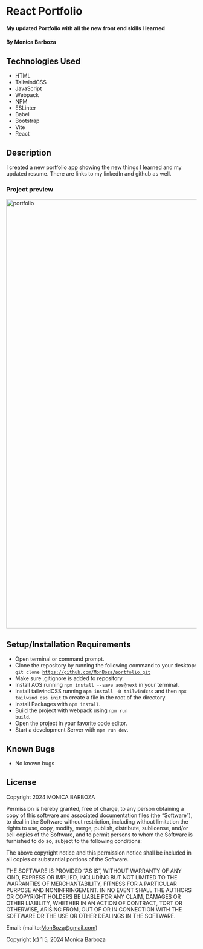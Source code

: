 # React Portfolio

#### My updated Portfolio with all the new front end skills I learned

#### By Monica Barboza

## Technologies Used

* HTML
* TailwindCSS
* JavaScript
* Webpack
* NPM
* ESLinter
* Babel
* Bootstrap
* Vite
* React

## Description
I created a new portfolio app showing the new things I learned and my updated resume. There are links to my linkedIn and github as well.

### Project preview
<img width="1134" alt="portfolio" src="https://github.com/MonBoza/portfolio/assets/145809292/e6626a5d-4664-4a67-942e-ebd83bcdcfde">


## Setup/Installation Requirements

* Open terminal or command prompt.
* Clone the repository by running the following command to your desktop: <code>git clone https://github.com/MonBoza/portfolio.git</code>
* Make sure .gitignore is added to repository.
* Install AOS running <code>npm install --save aos@next</code> in your terminal.
* Install tailwindCSS running <code>npm install -D tailwindcss</code> and then <code>npx tailwind css init</code> to create a file in the root of the directory.
* Install Packages with <code>npm install</code>.
* Build the project with webpack using <code>npm run build</code>.
* Open the project in your favorite code editor.
* Start a development Server with <code>npm run dev</code>.




## Known Bugs

* No known bugs

## License
Copyright 2024 MONICA BARBOZA

Permission is hereby granted, free of charge, to any person obtaining a copy of this software and associated documentation files (the “Software”), to deal in the Software without restriction, including without limitation the rights to use, copy, modify, merge, publish, distribute, sublicense, and/or sell copies of the Software, and to permit persons to whom the Software is furnished to do so, subject to the following conditions:

The above copyright notice and this permission notice shall be included in all copies or substantial portions of the Software.

THE SOFTWARE IS PROVIDED “AS IS”, WITHOUT WARRANTY OF ANY KIND, EXPRESS OR IMPLIED, INCLUDING BUT NOT LIMITED TO THE WARRANTIES OF MERCHANTABILITY, FITNESS FOR A PARTICULAR PURPOSE AND NONINFRINGEMENT. IN NO EVENT SHALL THE AUTHORS OR COPYRIGHT HOLDERS BE LIABLE FOR ANY CLAIM, DAMAGES OR OTHER LIABILITY, WHETHER IN AN ACTION OF CONTRACT, TORT OR OTHERWISE, ARISING FROM, OUT OF OR IN CONNECTION WITH THE SOFTWARE OR THE USE OR OTHER DEALINGS IN THE SOFTWARE.

Email: (mailto:MonBoza@gmail.com) 

Copyright (c) 1 5, 2024 Monica Barboza